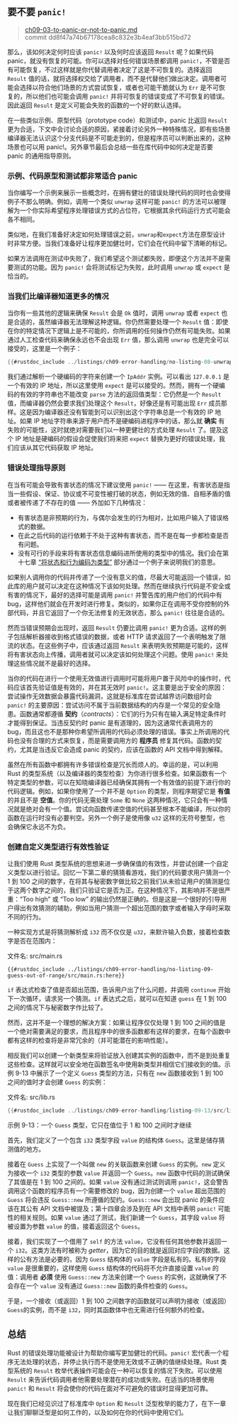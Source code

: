## 要不要 `panic!`

> [ch09-03-to-panic-or-not-to-panic.md](https://github.com/rust-lang/book/blob/main/src/ch09-03-to-panic-or-not-to-panic.md)
> <br>
> commit dd8f47a74b67178cea8c832e3b4eaf3bb515bd72

那么，该如何决定何时应该 `panic!` 以及何时应该返回 `Result` 呢？如果代码 panic，就没有恢复的可能。你可以选择对任何错误场景都调用 `panic!`，不管是否有可能恢复，不过这样就是你代替调用者决定了这是不可恢复的。选择返回 `Result` 值的话，就将选择权交给了调用者，而不是代替他们做出决定。调用者可能会选择以符合他们场景的方式尝试恢复，或者也可能干脆就认为 `Err` 是不可恢复的，所以他们也可能会调用 `panic!` 并将可恢复的错误变成了不可恢复的错误。因此返回 `Result` 是定义可能会失败的函数的一个好的默认选择。

在一些类似示例、原型代码（prototype code）和测试中，panic 比返回 `Result` 更为合适，下文中会讨论合适的原因，紧接着讨论另外一种特殊情况，即有些场景编译器无法认识这个分支代码是不可能走到的，但是程序员可以判断出来的，这种场景也可以用 panic!。另外章节最后会总结一些在库代码中如何决定是否要 panic 的通用指导原则。

### 示例、代码原型和测试都非常适合 panic

当你编写一个示例来展示一些概念时，在拥有健壮的错误处理代码的同时也会使得例子不那么明确。例如，调用一个类似 `unwrap` 这样可能 `panic!` 的方法可以被理解为一个你实际希望程序处理错误方式的占位符，它根据其余代码运行方式可能会各不相同。

类似地，在我们准备好决定如何处理错误之前，`unwrap`和`expect`方法在原型设计时非常方便。当我们准备好让程序更加健壮时，它们会在代码中留下清晰的标记。

如果方法调用在测试中失败了，我们希望这个测试都失败，即便这个方法并不是需要测试的功能。因为 `panic!` 会将测试标记为失败，此时调用 `unwrap` 或 `expect` 是恰当的。

### 当我们比编译器知道更多的情况

当你有一些其他的逻辑来确保 `Result` 会是 `Ok` 值时，调用 `unwrap` 或者 `expect` 也是合适的，虽然编译器无法理解这种逻辑。你仍然需要处理一个 `Result` 值：即使在你的特定情况下逻辑上是不可能的，你所调用的任何操作仍然有可能失败。如果通过人工检查代码来确保永远也不会出现 `Err` 值，那么调用 `unwrap` 也是完全可以接受的，这里是一个例子：

```rust
{{#rustdoc_include ../listings/ch09-error-handling/no-listing-08-unwrap-that-cant-fail/src/main.rs:here}}
```

我们通过解析一个硬编码的字符来创建一个 `IpAddr` 实例。可以看出 `127.0.0.1` 是一个有效的 IP 地址，所以这里使用 `expect` 是可以接受的。然而，拥有一个硬编码的有效的字符串也不能改变 `parse` 方法的返回值类型：它仍然是一个 `Result` 值，而编译器仍然会要求我们处理这个 `Result`，好像还是有可能出现 `Err` 成员那样。这是因为编译器还没有智能到可以识别出这个字符串总是一个有效的 IP 地址。如果 IP 地址字符串来源于用户而不是硬编码进程序中的话，那么就 **确实** 有失败的可能性，这时就绝对需要我们以一种更健壮的方式处理 `Result` 了。提及这个 IP 地址是硬编码的假设会促使我们将来把 `expect` 替换为更好的错误处理，我们应该从其它代码获取 IP 地址。

### 错误处理指导原则

在当有可能会导致有害状态的情况下建议使用 `panic!` —— 在这里，有害状态是指当一些假设、保证、协议或不可变性被打破的状态，例如无效的值、自相矛盾的值或者被传递了不存在的值 —— 外加如下几种情况：

* 有害状态是非预期的行为，与偶尔会发生的行为相对，比如用户输入了错误格式的数据。
* 在此之后代码的运行依赖于不处于这种有害状态，而不是在每一步都检查是否有问题。
* 没有可行的手段来将有害状态信息编码进所使用的类型中的情况。我们会在第十七章 [“将状态和行为编码为类型”][encoding] 部分通过一个例子来说明我们的意思。

如果别人调用你的代码并传递了一个没有意义的值，尽最大可能返回一个错误，如此库的用户就可以决定在这种情况下该如何处理。然而在继续执行代码是不安全或有害的情况下，最好的选择可能是调用 `panic!` 并警告库的用户他们的代码中有 bug，这样他们就会在开发时进行修复。类似的，如果你正在调用不受你控制的外部代码，并且它返回了一个你无法修复的无效状态，那么 `panic!` 往往是合适的。

然而当错误预期会出现时，返回 `Result` 仍要比调用 `panic!` 更为合适。这样的例子包括解析器接收到格式错误的数据，或者 HTTP 请求返回了一个表明触发了限流的状态。在这些例子中，应该通过返回 `Result` 来表明失败预期是可能的，这样将有害状态向上传播，调用者就可以决定该如何处理这个问题。使用 `panic!` 来处理这些情况就不是最好的选择。

当你的代码在进行一个使用无效值进行调用时可能将用户置于风险中的操作时，代码应该首先验证值是有效的，并在其无效时 `panic!`。这主要是出于安全的原因：尝试操作无效数据会暴露代码漏洞，这就是标准库在尝试越界访问数组时会 `panic!` 的主要原因：尝试访问不属于当前数据结构的内存是一个常见的安全隐患。函数通常都遵循 **契约**（*contracts*）：它们的行为只有在输入满足特定条件时才能得到保证。当违反契约时 panic 是有道理的，因为这通常代表调用方的 bug，而且这也不是那种你希望所调用的代码必须处理的错误。事实上所调用的代码也没有合理的方式来恢复，而是需要调用方的 **程序员** 修复其代码。函数的契约，尤其是当违反它会造成 panic 的契约，应该在函数的 API 文档中得到解释。

虽然在所有函数中都拥有许多错误检查是冗长而烦人的。幸运的是，可以利用 Rust 的类型系统（以及编译器的类型检查）为你进行很多检查。如果函数有一个特定类型的参数，可以在知晓编译器已经确保其拥有一个有效值的前提下进行你的代码逻辑。例如，如果你使用了一个并不是 `Option` 的类型，则程序期望它是 **有值** 的并且不是 **空值**。你的代码无需处理 `Some` 和 `None` 这两种情况，它只会有一种情况就是绝对会有一个值。尝试向函数传递空值的代码甚至根本不能编译，所以你的函数在运行时没有必要判空。另外一个例子是使用像 `u32` 这样的无符号整型，也会确保它永远不为负。

### 创建自定义类型进行有效性验证

让我们使用 Rust 类型系统的思想来进一步确保值的有效性，并尝试创建一个自定义类型以进行验证。回忆一下第二章的猜猜看游戏，我们的代码要求用户猜测一个 1 到 100 之间的数字，在将其与秘密数字做比较之前我们从未验证用户的猜测是位于这两个数字之间的，我们只验证它是否为正。在这种情况下，其影响并不是很严重：“Too high” 或 “Too low” 的输出仍然是正确的。但是这是一个很好的引导用户得出有效猜测的辅助，例如当用户猜测一个超出范围的数字或者输入字母时采取不同的行为。

一种实现方式是将猜测解析成 `i32` 而不仅仅是 `u32`，来默许输入负数，接着检查数字是否在范围内：

<span class="filename">文件名: src/main.rs</span>

```rust,ignore
{{#rustdoc_include ../listings/ch09-error-handling/no-listing-09-guess-out-of-range/src/main.rs:here}}
```

`if` 表达式检查了值是否超出范围，告诉用户出了什么问题，并调用 `continue` 开始下一次循环，请求另一个猜测。`if` 表达式之后，就可以在知道 `guess` 在 1 到 100 之间的情况下与秘密数字作比较了。

然而，这并不是一个理想的解决方案：如果让程序仅仅处理 1 到 100 之间的值是一个绝对需要满足的要求，而且程序中的很多函数都有这样的要求，在每个函数中都有这样的检查将是非常冗余的（并可能潜在的影响性能）。

相反我们可以创建一个新类型来将验证放入创建其实例的函数中，而不是到处重复这些检查。这样就可以安全地在函数签名中使用新类型并相信它们接收到的值。示例 9-13 中展示了一个定义 `Guess` 类型的方法，只有在 `new` 函数接收到 1 到 100 之间的值时才会创建 `Guess` 的实例：

<span class="filename">文件名: src/lib.rs</span>

```rust
{{#rustdoc_include ../listings/ch09-error-handling/listing-09-13/src/lib.rs}}
```

<span class="caption">示例 9-13：一个 `Guess` 类型，它只在值位于 1 和 100 之间时才继续</span>

首先，我们定义了一个包含 `i32` 类型字段 `value` 的结构体 `Guess`。这里是储存猜测值的地方。

接着在 `Guess` 上实现了一个叫做 `new` 的关联函数来创建 `Guess` 的实例。`new` 定义为接收一个 `i32` 类型的参数 `value` 并返回一个 `Guess`。`new` 函数中代码的测试确保了其值是在 1 到 100 之间的。如果 `value` 没有通过测试则调用 `panic!`，这会警告调用这个函数的程序员有一个需要修改的 bug，因为创建一个 `value` 超出范围的 `Guess` 将会违反 `Guess::new` 所遵循的契约。`Guess::new` 会出现 panic 的条件应该在其公有 API 文档中被提及；第十四章会涉及到在 API 文档中表明 `panic!` 可能性的相关规则。如果 `value` 通过了测试，我们新建一个 `Guess`，其字段 `value` 将被设置为参数 `value` 的值，接着返回这个 `Guess`。

接着，我们实现了一个借用了 `self` 的方法 `value`，它没有任何其他参数并返回一个 `i32`。这类方法有时被称为 *getter*，因为它的目的就是返回对应字段的数据。这样的公有方法是必要的，因为 `Guess` 结构体的 `value` 字段是私有的。私有的字段 `value` 是很重要的，这样使用 `Guess` 结构体的代码将不允许直接设置 `value` 的值：调用者 **必须** 使用 `Guess::new` 方法来创建一个 `Guess` 的实例，这就确保了不会存在一个 `value` 没有通过 `Guess::new` 函数的条件检查的 `Guess`。

于是，一个接收（或返回）1 到 100 之间数字的函数就可以声明为接收（或返回） `Guess`的实例，而不是 `i32`，同时其函数体中也无需进行任何额外的检查。

## 总结

Rust 的错误处理功能被设计为帮助你编写更加健壮的代码。`panic!` 宏代表一个程序无法处理的状态，并停止执行而不是使用无效或不正确的值继续处理。Rust 类型系统的 `Result` 枚举代表操作可能会在一种可以恢复的情况下失败。可以使用 `Result` 来告诉代码调用者他需要处理潜在的成功或失败。在适当的场景使用 `panic!` 和 `Result` 将会使你的代码在面对不可避免的错误时显得更加可靠。

现在我们已经见识过了标准库中 `Option` 和 `Result` 泛型枚举的能力了，在下一章让我们聊聊泛型是如何工作的，以及如何在你的代码中使用它们。

[encoding]: ch17-03-oo-design-patterns.html#将状态和行为编码为类型
